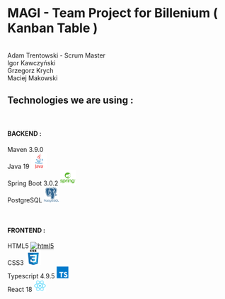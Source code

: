 # MAGI - Team Project for Billenium ( Kanban Table )

<p>
  <br> Adam Trentowski - Scrum Master
  <br> Igor Kawczyński
  <br> Grzegorz Krych
  <br> Maciej Makowski
</p>

## Technologies we are using :

<p>
  <br> <h4>BACKEND :</h4> 
  Maven 3.9.0
  <br> Java 19
  <a href=https://www.java.com/pl>
    <img src="https://raw.githubusercontent.com/devicons/devicon/master/icons/java/java-original-wordmark.svg" alt="java" width="35" height="35" />
  </a>
  <br> Spring Boot 3.0.2
  <a href=https://spring.io>
    <img src="https://raw.githubusercontent.com/devicons/devicon/master/icons/spring/spring-original-wordmark.svg" alt="springboot" width="35" height="35" />      
  </a>
  <br> PostgreSQL
  <a href=https://www.postgresql.org>
    <img src="https://raw.githubusercontent.com/devicons/devicon/master/icons/postgresql/postgresql-plain-wordmark.svg" alt="postgresql" width="35" height="35" />
  </a>
</p>
  <br> <h4>FRONTEND :</h4> 
  HTML5
  <a href=https://en.wikipedia.org/wiki/HTML>
    <img src="https://upload.wikimedia.org/wikipedia/commons/thumb/6/61/HTML5_logo_and_wordmark.svg/2048px-HTML5_logo_and_wordmark.svg.png" alt="html5" width="35" height="35" />
  </a>
  <br> CSS3
  <a href=https://en.wikipedia.org/wiki/CSS>
    <img src="https://raw.githubusercontent.com/devicons/devicon/master/icons/css3/css3-original-wordmark.svg" alt="css3" width="35" height="35" />
  </a>
  <br> Typescript 4.9.5
  <a href=https://en.wikipedia.org/wiki/TypeScript>
    <img src="https://raw.githubusercontent.com/devicons/devicon/master/icons/typescript/typescript-plain.svg" alt="typescript" width="27" height="27" />      
  </a>
  <br> React 18
  <a href=https://en.wikipedia.org/wiki/TypeScript>
    <img src="https://raw.githubusercontent.com/devicons/devicon/1119b9f84c0290e0f0b38982099a2bd027a48bf1/icons/react/react-original.svg" alt="react" width="27" height="27" />      
  </a>



